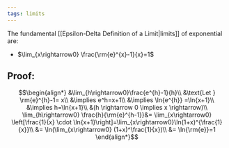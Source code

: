 ```yaml
---
tags: limits
---
```

The fundamental [[Epsilon-Delta Definition of a Limit|limits]] of exponential are:
- $\lim_{x\rightarrow0} \frac{\rm{e}^{x}-1}{x}=1$ 
## Proof:
$$\begin{align*}
&\lim_{h\rightarrow0}\frac{e^{h}-1}{h}\\
&\text{Let } \rm{e}^{h}-1= x\\
&\implies e^h=x+1\\
&\implies \ln{e^{h}} =\ln{x+1}\\
&\implies h=\ln{x+1}\\
&(h \rightarrow 0 \implies x \rightarrow)\\
\lim_{h\rightarrow0} \frac{h}{\rm{e}^{h-1}}&= \lim_{x\rightarrow0} \left[\frac{1}{x} \cdot \ln{x+1}\right]=\lim_{x\rightarrow0}\ln(1+x)^{\frac{1}{x}}\\
&= \ln(\lim_{x\rightarrow0} (1+x)^\frac{1}{x})\\
&= \ln{\rm{e}}=1
\end{align*}$$
